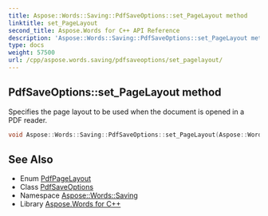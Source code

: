 ```yaml
---
title: Aspose::Words::Saving::PdfSaveOptions::set_PageLayout method
linktitle: set_PageLayout
second_title: Aspose.Words for C++ API Reference
description: 'Aspose::Words::Saving::PdfSaveOptions::set_PageLayout method. Specifies the page layout to be used when the document is opened in a PDF reader in C++.'
type: docs
weight: 57500
url: /cpp/aspose.words.saving/pdfsaveoptions/set_pagelayout/
---
```

## PdfSaveOptions::set_PageLayout method


Specifies the page layout to be used when the document is opened in a PDF reader.

```cpp
void Aspose::Words::Saving::PdfSaveOptions::set_PageLayout(Aspose::Words::Saving::PdfPageLayout value)
```

## See Also

* Enum [PdfPageLayout](../../pdfpagelayout/)
* Class [PdfSaveOptions](../)
* Namespace [Aspose::Words::Saving](../../)
* Library [Aspose.Words for C++](../../../)
